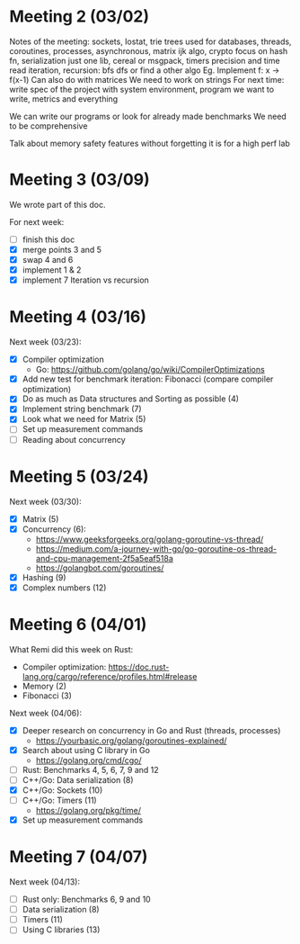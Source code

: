 # Meeting 2 (03/02)

Notes of the meeting:
sockets, Iostat, trie trees used for databases, threads, coroutines, processes, asynchronous, matrix ijk algo, crypto focus on hash fn, serialization just one lib, cereal or msgpack, timers precision and time read
iteration, recursion: bfs dfs or find a other algo
Eg. Implement f: x -> f(x-1)
Can also do with matrices
We need to work on strings
For next time: write spec of the project with system environment, program we want to write, metrics and everything

We can write our programs or look for already made benchmarks
We need to be comprehensive

Talk about memory safety features without forgetting it is for a high perf lab

# Meeting 3 (03/09)

We wrote part of this doc.

For next week:
- [ ] finish this doc
- [x] merge points 3 and 5
- [x] swap 4 and 6
- [x] implement 1 & 2
- [x] implement 7 Iteration vs recursion

# Meeting 4 (03/16)

Next week (03/23):

- [x] Compiler optimization
    - Go: https://github.com/golang/go/wiki/CompilerOptimizations
- [x] Add new test for benchmark iteration: Fibonacci (compare compiler optimization)
- [x] Do as much as Data structures and Sorting as possible (4)
- [x] Implement string benchmark (7)
- [x] Look what we need for Matrix (5)
- [ ] Set up measurement commands
- [ ] Reading about concurrency

# Meeting 5 (03/24)

Next week (03/30):

- [x] Matrix (5)
- [x] Concurrency (6):
    - https://www.geeksforgeeks.org/golang-goroutine-vs-thread/
    - https://medium.com/a-journey-with-go/go-goroutine-os-thread-and-cpu-management-2f5a5eaf518a
    - https://golangbot.com/goroutines/
- [x] Hashing (9)
- [x] Complex numbers (12)

# Meeting 6 (04/01)

What Remi did this week on Rust:
- Compiler optimization: https://doc.rust-lang.org/cargo/reference/profiles.html#release
- Memory (2)
- Fibonacci (3)

Next week (04/06):

- [x] Deeper research on concurrency in Go and Rust (threads, processes)
    - https://yourbasic.org/golang/goroutines-explained/
- [x] Search about using C library in Go
    - https://golang.org/cmd/cgo/
- [ ] Rust: Benchmarks 4, 5, 6, 7, 9 and 12
- [ ] C++/Go: Data serialization (8)
- [x] C++/Go: Sockets (10)
- [ ] C++/Go: Timers (11)
    - https://golang.org/pkg/time/
- [x] Set up measurement commands

# Meeting 7 (04/07)

Next week (04/13):

- [ ] Rust only: Benchmarks 6, 9 and 10
- [ ] Data serialization (8)
- [ ] Timers (11)
- [ ] Using C libraries (13)